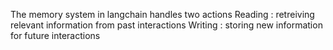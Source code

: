 The memory system in langchain handles two actions
Reading : retreiving relevant information from past interactions
Writing : storing new information for future interactions
